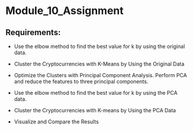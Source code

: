 # Module_10_Assignment

## Requirements:

- Use the elbow method to find the best value for k by using the original data. 

- Cluster the Cryptocurrencies with K-Means by Using the Original Data 

- Optimize the Clusters with Principal Component Analysis. Perform PCA and reduce the features to three principal components.


- Use the elbow method to find the best value for k by using the PCA data. 


- Cluster the Cryptocurrencies with K-means by Using the PCA Data


- Visualize and Compare the Results